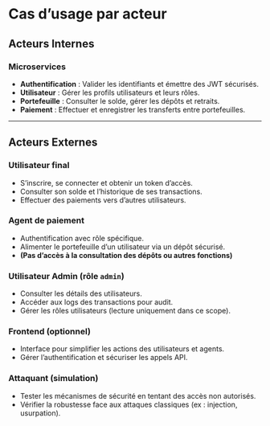 # Cas d’usage par acteur

## Acteurs Internes

### Microservices
- **Authentification** : Valider les identifiants et émettre des JWT sécurisés.
- **Utilisateur** : Gérer les profils utilisateurs et leurs rôles.
- **Portefeuille** : Consulter le solde, gérer les dépôts et retraits.
- **Paiement** : Effectuer et enregistrer les transferts entre portefeuilles.

---

## Acteurs Externes

### Utilisateur final
- S’inscrire, se connecter et obtenir un token d’accès.
- Consulter son solde et l’historique de ses transactions.
- Effectuer des paiements vers d’autres utilisateurs.

### Agent de paiement
- Authentification avec rôle spécifique.
- Alimenter le portefeuille d’un utilisateur via un dépôt sécurisé.
- **(Pas d’accès à la consultation des dépôts ou autres fonctions)**

### Utilisateur Admin (rôle `admin`)
- Consulter les détails des utilisateurs.
- Accéder aux logs des transactions pour audit.
- Gérer les rôles utilisateurs (lecture uniquement dans ce scope).

### Frontend (optionnel)
- Interface pour simplifier les actions des utilisateurs et agents.
- Gérer l’authentification et sécuriser les appels API.

### Attaquant (simulation)
- Tester les mécanismes de sécurité en tentant des accès non autorisés.
- Vérifier la robustesse face aux attaques classiques (ex : injection, usurpation).

